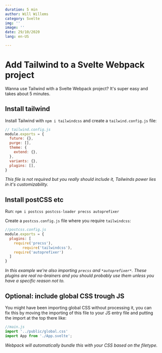 ```yaml
---
duration: 5 min
author: Will Willems
category: Svelte
img: ''
image: ''
date: 29/10/2020
lang: en-US

---
```

# Add Tailwind to a Svelte Webpack project

Wanna use Tailwind with a Svelte Webpack project? It's super easy and takes about 5 minutes.

## Install tailwind

Install Tailwind with `npm i tailwindcss` and create a `tailwind.config.js` file:

```js
// tailwind.config.js
module.exports = {
  future: {},
  purge: [],
  theme: {
    extend: {},
  },
  variants: {},
  plugins: [],
}
```
*This file is not required but you really should include it, Tailwinds power lies in it's customizability.* 

## Install postCSS etc

Run: `npm i postcss postcss-loader precss autoprefixer`

Create a `postcss.config.js` file where you require `tailwindcss`:

```js
//postcss.config.js
module.exports = {
  plugins: [
    require('precss'),
		require('tailwindcss'),
    require('autoprefixer')
  ]
}
```
*In this example we're also importing `precss` and `*autoprefixer*`. These plugins are real no-brainers and you should probably use them unless you have a specific reason not to.*

## Optional: include global CSS trough JS

You might have been importing global CSS without processing it, you can fix this by moving the importing of this file to your JS entry file and putting the import at the top there like:

```js
//main.js
import '../public/global.css'
import App from './App.svelte';
```
*Webpack will automatically bundle this with your CSS based on the filetype.*